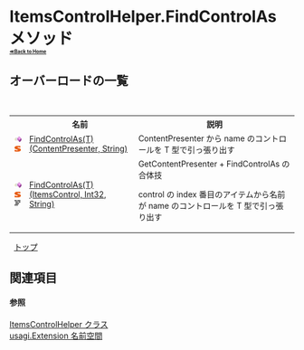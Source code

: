 # ItemsControlHelper.FindControlAs メソッド <div style="font-size:30%"><a href="https://github.com/usagi/usagi.cs/blob/master/docs/Home.md">≪Back to Home</a></div> 


## オーバーロードの一覧
&nbsp;<table><tr><th></th><th>名前</th><th>説明</th></tr><tr><td>![Public メソッド](media/pubmethod.gif "Public メソッド")![静的メンバー](media/static.gif "静的メンバー")</td><td><a href="M_usagi_Extension_ItemsControlHelper_FindControlAs__1.md">FindControlAs(T)(ContentPresenter, String)</a></td><td>
ContentPresenter から name のコントロールを T 型で引っ張り出す</td></tr><tr><td>![Public メソッド](media/pubmethod.gif "Public メソッド")![静的メンバー](media/static.gif "静的メンバー")![Code example](media/CodeExample.png "Code example")</td><td><a href="M_usagi_Extension_ItemsControlHelper_FindControlAs__1_1.md">FindControlAs(T)(ItemsControl, Int32, String)</a></td><td>
GetContentPresenter + FindControlAs の合体技 

control の index 番目のアイテムから名前が name のコントロールを T 型で引っ張り出す</td></tr></table>&nbsp;
<a href="#itemscontrolhelper.findcontrolas-メソッド">トップ</a>

## 関連項目


#### 参照
<a href="T_usagi_Extension_ItemsControlHelper.md">ItemsControlHelper クラス</a><br /><a href="N_usagi_Extension.md">usagi.Extension 名前空間</a><br />